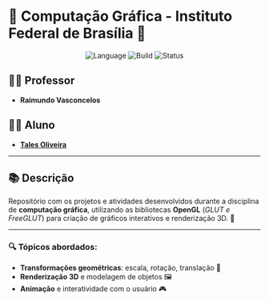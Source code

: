 # 🌟 Computação Gráfica - Instituto Federal de Brasília 🌟

<p align="center">
    <img src="https://img.shields.io/badge/Language-C/C++-blue" alt="Language">
    <img src="https://img.shields.io/badge/Build-Makefile-lightblue" alt="Build">
    <img src="https://img.shields.io/badge/Status-Active-success" alt="Status">
</p>

## 👨‍🏫 Professor
- **Raimundo Vasconcelos**

## 👨‍🎓 Aluno
- **[Tales Oliveira](https://github.com/TalesLimaOliveira)**

---

## 📚 Descrição
Repositório com os projetos e atividades desenvolvidos durante a disciplina de **computação gráfica**, utilizando as bibliotecas **OpenGL** (*GLUT e FreeGLUT*) para criação de gráficos interativos e renderização 3D. 🚀

---

### 🔍 Tópicos abordados:
- **Transformações geométricas**: escala, rotação, translação 🔄  
- **Renderização 3D** e modelagem de objetos 🖼️  
- **Animação** e interatividade com o usuário 🎮  

